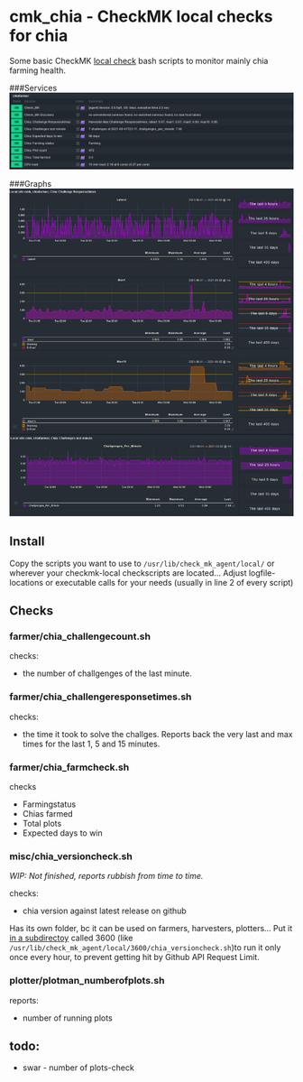 # cmk_chia - CheckMK local checks for chia
Some basic CheckMK [local check](https://docs.checkmk.com/latest/en/localchecks.html) bash scripts to monitor mainly chia farming health.  

###Services
![services screenshots](.github/services.png)

###Graphs
![graphs screenshots](.github/graphs.png)

## Install
Copy the scripts you want to use to `/usr/lib/check_mk_agent/local/` or wherever your checkmk-local checkscripts are 
located...
Adjust logfile-locations or executable calls for your needs (usually in line 2 of every script)

## Checks
### farmer/chia_challengecount.sh
checks:
 -  the number of challgenges of the last minute.


### farmer/chia_challengeresponsetimes.sh
checks:
 - the time it took to solve the challges. Reports back the very last and max times for the last 1, 5 and 15 minutes.

### farmer/chia_farmcheck.sh
checks 
 - Farmingstatus
 - Chias farmed
 - Total plots
 - Expected days to win

### misc/chia_versioncheck.sh
*WIP: Not finished, reports rubbish from time to time.* 

checks: 
 - chia version against latest release on github

Has its own folder, bc it can be used on farmers, harvesters, plotters...
Put it [in a subdirectoy](https://docs.checkmk.com/latest/en/localchecks.html#cache) called 3600 
(like `/usr/lib/check_mk_agent/local/3600/chia_versioncheck.sh`)to run it only once every hour, 
to prevent getting hit by Github API Request Limit.

### plotter/plotman_numberofplots.sh
reports:
 - number of running plots


## todo: 
 - swar - number of plots-check